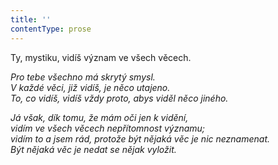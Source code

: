 ```yaml
---
title: ''
contentType: prose
---
```


<section>

Ty, mystiku, vidíš význam ve všech věcech.

_Pro tebe všechno má skrytý smysl.  
V každé věci, již vidíš, je něco utajeno.  
To, co vidíš, vidíš vždy proto, abys viděl něco jiného._

</section>

<section>

_Já však, dík tomu, že mám oči jen k vidění,  
vidím ve všech věcech nepřítomnost významu;  
vidím to a jsem rád, protože být nějaká věc je nic neznamenat.  
Být nějaká věc je nedat se nějak vyložit._

</section>
